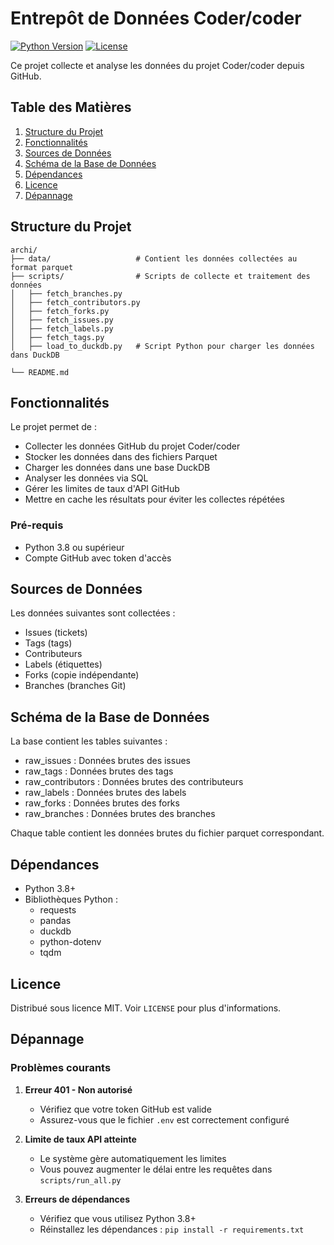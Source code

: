 # Entrepôt de Données Coder/coder

[![Python Version](https://img.shields.io/badge/python-3.8%2B-blue)]()
[![License](https://img.shields.io/badge/license-MIT-green)]()

Ce projet collecte et analyse les données du projet Coder/coder depuis GitHub.

## Table des Matières
1. [Structure du Projet](#structure-du-projet)
2. [Fonctionnalités](#fonctionnalités)
3. [Sources de Données](#sources-de-données)
4. [Schéma de la Base de Données](#schéma-de-la-base-de-données)
5. [Dépendances](#dépendances)
6. [Licence](#licence)
7. [Dépannage](#dépannage)

## Structure du Projet

```
archi/
├── data/                   # Contient les données collectées au format parquet
├── scripts/                # Scripts de collecte et traitement des données
│   ├── fetch_branches.py
│   ├── fetch_contributors.py
│   ├── fetch_forks.py
│   ├── fetch_issues.py
│   ├── fetch_labels.py
│   ├── fetch_tags.py
│   ├── load_to_duckdb.py   # Script Python pour charger les données dans DuckDB

└── README.md
```

## Fonctionnalités

Le projet permet de :
- Collecter les données GitHub du projet Coder/coder
- Stocker les données dans des fichiers Parquet
- Charger les données dans une base DuckDB
- Analyser les données via SQL
- Gérer les limites de taux d'API GitHub
- Mettre en cache les résultats pour éviter les collectes répétées


### Pré-requis
- Python 3.8 ou supérieur
- Compte GitHub avec token d'accès

## Sources de Données

Les données suivantes sont collectées :
- Issues (tickets)
- Tags (tags)
- Contributeurs
- Labels (étiquettes)
- Forks (copie indépendante)
- Branches (branches Git)

## Schéma de la Base de Données

La base contient les tables suivantes :
- raw_issues : Données brutes des issues
- raw_tags : Données brutes des tags
- raw_contributors : Données brutes des contributeurs
- raw_labels : Données brutes des labels
- raw_forks : Données brutes des forks
- raw_branches : Données brutes des branches

Chaque table contient les données brutes du fichier parquet correspondant.


## Dépendances

- Python 3.8+
- Bibliothèques Python :
  - requests
  - pandas
  - duckdb
  - python-dotenv
  - tqdm

## Licence

Distribué sous licence MIT. Voir `LICENSE` pour plus d'informations.

## Dépannage

### Problèmes courants

1. **Erreur 401 - Non autorisé**
   - Vérifiez que votre token GitHub est valide
   - Assurez-vous que le fichier `.env` est correctement configuré

2. **Limite de taux API atteinte**
   - Le système gère automatiquement les limites
   - Vous pouvez augmenter le délai entre les requêtes dans `scripts/run_all.py`

3. **Erreurs de dépendances**
   - Vérifiez que vous utilisez Python 3.8+
   - Réinstallez les dépendances : `pip install -r requirements.txt`

